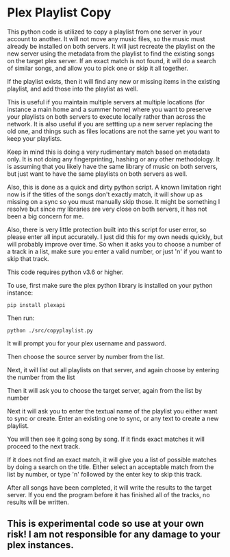 # Plex Playlist Copy

This python code is utilized to copy a playlist from one server in your account to another.  It will not move any music
files, so the music must already be installed on both servers.  It will just recreate the playlist on the new server
using the metadata from the playlist to find the existing songs on the target plex server.  If an exact match is not
found, it will do a search of similar songs, and allow you to pick one or skip it all together.

If the playlist exists, then it will find any new or missing items in the existing playlist, and add those into the
playlist as well.

This is useful if you maintain multiple servers at multiple locations (for instance a main home and a summer home)
where you want to preserve your playlists on both servers to execute locally rather than across the network.  It is also
useful if you are settting up a new server replacing the old one, and things such as files locations are not the same
yet you want to keep your playlists.

Keep in mind this is doing a very rudimentary match based on metadata only.  It is not doing any fingerprinting, hashing
or any other methodology.  It is assuming that you likely have the same library of music on both servers, but just want
to have the same playlists on both servers as well.

Also, this is done as a quick and dirty python script.  A known limitation right now is if the titles of the songs don't
exactly match, it will show up as missing on a sync so you must manually skip those.  It might be something I resolve
but since my libraries are very close on both servers, it has not been a big concern for me.

Also, there is very little protection built into this script for user error, so please enter all input accurately.  I
just did this for my own needs quickly, but will probably improve over time.  So when it asks you to choose a number
of a track in a list, make sure you enter a valid number, or just 'n' if you want to skip that track.

This code requires python v3.6 or higher.

To use, first make sure the plex python library is installed on your python instance:
```
pip install plexapi
```

Then run:

```
python ./src/copyplaylist.py
```

It will prompt you for your plex username and password.

Then choose the source server by number from the list.

Next, it will list out all playlists on that server, and again choose by entering the number from the list

Then it will ask you to choose the target server, again from the list by number

Next it will ask you to enter the textual name of the playlist you either want to sync or create.  Enter an existing one
to sync, or any text to create a new playlist.

You will then see it going song by song.  If it finds exact matches it will proceed to the next track.

If it does not find an exact match, it will give you a list of possible matches by doing a search on the title.  Either
select an acceptable match from the list by number, or type 'n' followed by the enter key to skip this track.

After all songs have been completed, it will write the results to the target server.  If you end the program before it
has finished all of the tracks, no results will be written.

## This is experimental code so use at your own risk!  I am not responsible for any damage to your plex instances.